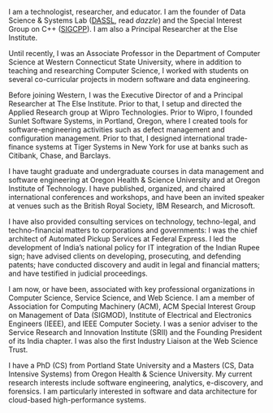 I am a technologist, researcher, and educator. I am the founder of Data Science & Systems Lab \([DASSL](https://dassl.github.io),
read _dazzle_\) and the Special Interest Group on C++ \([SIGCPP](https://sigcpp.github.io)\). I am also a Principal Researcher at
the Else Institute.

Until recently, I was an Associate Professor in the Department of Computer Science at Western Connecticut State University, where
in addition to teaching and researching Computer Science, I worked with students on several co-curricular projects in modern software
and data engineering.

Before joining Western, I was the Executive Director of and a Principal Researcher at The Else Institute. Prior to that, I setup and
directed the Applied Research group at Wipro Technologies. Prior to Wipro, I founded Sunlet Software Systems, in Portland, Oregon,
where I created tools for software-engineering activities such as defect management and configuration management. Prior to that, I
designed international trade-finance sys­tems at Tiger Systems in New York for use at banks such as Citibank, Chase, and Barclays.

I have taught graduate and undergraduate courses in data management and software engineering at Oregon Health & Science University and
at Oregon Institute of Technology. I have published, organized, and chaired international conferences and workshops, and have been an
invited speaker at venues such as the British Royal Society, IBM Research, and Microsoft.

I have also provided consulting services on technology, techno-legal, and techno-financial matters to corporations and governments: I
was the chief architect of Automated Pickup Services at Federal Express. I led the development of India’s national policy for IT
integration of the Indian Rupee sign; have advised clients on developing, prosecuting, and defending patents; have conducted discovery
and audit in legal and financial matters; and have testified in judicial proceedings.

I am now, or have been, associated with key professional organizations in Computer Science, Service Science, and Web Science. I am a
member of Association for Computing Machinery \(ACM\), ACM Special Interest Group on Management of Data \(SIGMOD\), Institute of
Electrical and Electronics Engineers \(IEEE\), and IEEE Computer Society. I was a senior adviser to the Service Research and
Innovation Institute \(SRII\) and the Founding President of its India chapter. I was also the first Industry Liaison at the Web
Science Trust.

I have a PhD \(CS\) from Portland State University and a Masters \(CS, Data Intensive Systems\) from Oregon Health & Science
University. My current research interests include software engineering, analytics, e-discovery, and forensics. I am particularly
interested in software and data architecture for cloud-based high-performance systems.
